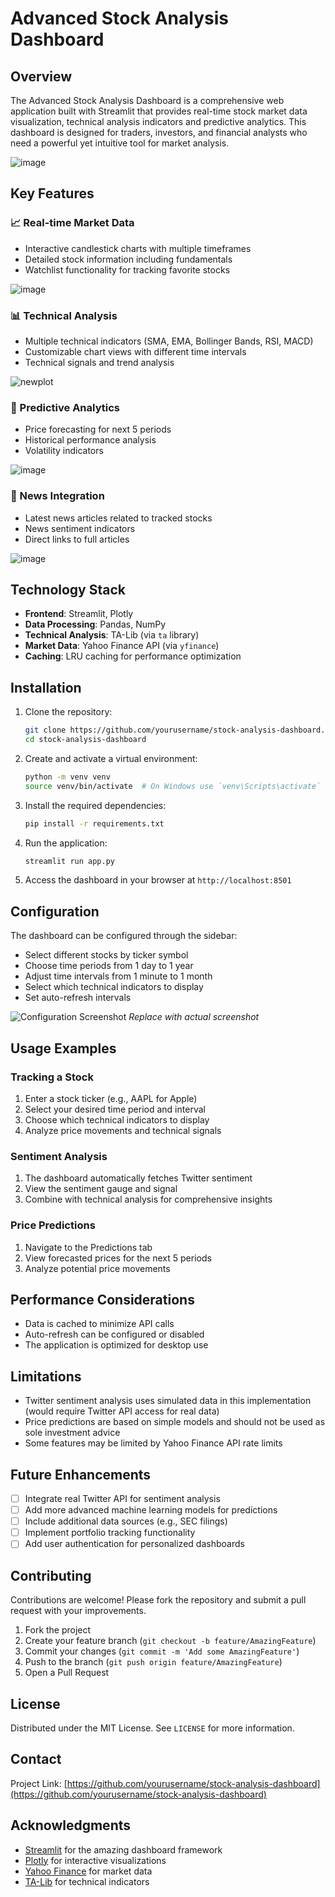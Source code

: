 # Advanced Stock Analysis Dashboard

## Overview
The Advanced Stock Analysis Dashboard is a comprehensive web application built with Streamlit that provides real-time stock market data visualization, technical analysis indicators and predictive analytics. This dashboard is designed for traders, investors, and financial analysts who need a powerful yet intuitive tool for market analysis.

![image](https://github.com/user-attachments/assets/c579fa2b-4304-42d2-962b-692cbfc3b9f3)


## Key Features

### 📈 Real-time Market Data
- Interactive candlestick charts with multiple timeframes
- Detailed stock information including fundamentals
- Watchlist functionality for tracking favorite stocks

![image](https://github.com/user-attachments/assets/caba31cd-575c-4476-98e7-65d9cd679251)


### 📊 Technical Analysis
- Multiple technical indicators (SMA, EMA, Bollinger Bands, RSI, MACD)
- Customizable chart views with different time intervals
- Technical signals and trend analysis

![newplot](https://github.com/user-attachments/assets/7ccba991-b1c4-483f-9a5d-e48df6f42341)


### 🔮 Predictive Analytics
- Price forecasting for next 5 periods
- Historical performance analysis
- Volatility indicators

![image](https://github.com/user-attachments/assets/54464bd4-d91a-49df-a915-e5e7ce7a8ebd)


### 📰 News Integration
- Latest news articles related to tracked stocks
- News sentiment indicators
- Direct links to full articles

![image](https://github.com/user-attachments/assets/60ba4fe4-f515-4c27-ac1b-44a76279f550)


## Technology Stack

- **Frontend**: Streamlit, Plotly
- **Data Processing**: Pandas, NumPy
- **Technical Analysis**: TA-Lib (via `ta` library)
- **Market Data**: Yahoo Finance API (via `yfinance`)
- **Caching**: LRU caching for performance optimization

## Installation

1. Clone the repository:
   ```bash
   git clone https://github.com/yourusername/stock-analysis-dashboard.git
   cd stock-analysis-dashboard
   ```

2. Create and activate a virtual environment:
   ```bash
   python -m venv venv
   source venv/bin/activate  # On Windows use `venv\Scripts\activate`
   ```

3. Install the required dependencies:
   ```bash
   pip install -r requirements.txt
   ```

4. Run the application:
   ```bash
   streamlit run app.py
   ```

5. Access the dashboard in your browser at `http://localhost:8501`

## Configuration

The dashboard can be configured through the sidebar:
- Select different stocks by ticker symbol
- Choose time periods from 1 day to 1 year
- Adjust time intervals from 1 minute to 1 month
- Select which technical indicators to display
- Set auto-refresh intervals

![Configuration Screenshot](screenshots/configuration.png) *Replace with actual screenshot*

## Usage Examples

### Tracking a Stock
1. Enter a stock ticker (e.g., AAPL for Apple)
2. Select your desired time period and interval
3. Choose which technical indicators to display
4. Analyze price movements and technical signals

### Sentiment Analysis
1. The dashboard automatically fetches Twitter sentiment
2. View the sentiment gauge and signal
3. Combine with technical analysis for comprehensive insights

### Price Predictions
1. Navigate to the Predictions tab
2. View forecasted prices for the next 5 periods
3. Analyze potential price movements

## Performance Considerations

- Data is cached to minimize API calls
- Auto-refresh can be configured or disabled
- The application is optimized for desktop use

## Limitations

- Twitter sentiment analysis uses simulated data in this implementation (would require Twitter API access for real data)
- Price predictions are based on simple models and should not be used as sole investment advice
- Some features may be limited by Yahoo Finance API rate limits

## Future Enhancements

- [ ] Integrate real Twitter API for sentiment analysis
- [ ] Add more advanced machine learning models for predictions
- [ ] Include additional data sources (e.g., SEC filings)
- [ ] Implement portfolio tracking functionality
- [ ] Add user authentication for personalized dashboards

## Contributing

Contributions are welcome! Please fork the repository and submit a pull request with your improvements.

1. Fork the project
2. Create your feature branch (`git checkout -b feature/AmazingFeature`)
3. Commit your changes (`git commit -m 'Add some AmazingFeature'`)
4. Push to the branch (`git push origin feature/AmazingFeature`)
5. Open a Pull Request

## License

Distributed under the MIT License. See `LICENSE` for more information.

## Contact


Project Link: [https://github.com/yourusername/stock-analysis-dashboard](https://github.com/yourusername/stock-analysis-dashboard)

## Acknowledgments

- [Streamlit](https://streamlit.io/) for the amazing dashboard framework
- [Plotly](https://plotly.com/) for interactive visualizations
- [Yahoo Finance](https://finance.yahoo.com/) for market data
- [TA-Lib](https://ta-lib.org/) for technical indicators




